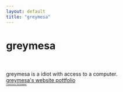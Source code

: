 ```yaml
---
layout: default
title: "greymesa"
---
```

<h1 class="text-center">greymesa</h1>
<br>
<br>
<a>greymesa is a idiot with access to a computer.</a>
<br>
<a href="https://greymesa.tech">greymesa's website pottfolio</a>
<br>
<a href="info\about\greymesa\connectionterminated\index" style="font-size: 5px;">Connection Terminated.</a>
<script>
document.getElementById("aboutNav").classList.add("active");
</script>